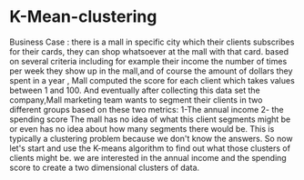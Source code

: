 # K-Mean-clustering

Business Case :
there is a mall in specific city which their clients subscribes for their cards, they can shop whatsoever at the mall with that card.
based on several criteria including for example their income the number of times per week they show
up in the mall,and of course the amount of dollars they spent in a year , Mall computed the score for each client which takes values between 1 and 100.
And eventually after collecting this data set the company,Mall marketing team wants to segment their clients in two different groups based on these two metrics:
1-The annual income
2- the spending score 
The mall has no idea of what this client segments might be or even has no idea about how many segments there would be.
This is typically a clustering problem because we don't know the answers.
So now let's start and use the K-means algorithm to find out what those clusters of clients might be.
we are interested in the annual income and the spending score to create a two dimensional clusters of data.

